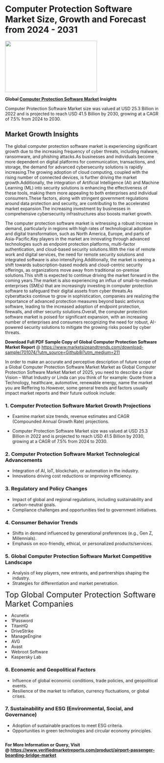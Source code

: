 <H1>Computer Protection Software Market Size, Growth and Forecast from 2024 - 2031</H1><img class="aligncenter size-medium wp-image-584254" src="https://thirdeyenews.in/wp-content/uploads/2024/09/Global-Market-Research-300x168.jpeg" alt="" width="300" height="168" /><p><strong>Global&nbsp;<a href="https://www.marketsizeandtrends.com/download-sample/701074/?utm_source=Github8j?utm_medium=211">Computer Protection Software Market</a> Insights</strong></p><p>Computer Protection Software Market size was valued at USD 25.3 Billion in 2022 and is projected to reach USD 41.5 Billion by 2030, growing at a CAGR of 7.5% from 2024 to 2030.</p><p><h2>Market Growth Insights</h2> <p>The global computer protection software market is experiencing significant growth due to the increasing frequency of cyber threats, including malware, ransomware, and phishing attacks.As businesses and individuals become more dependent on digital platforms for communication, transactions, and storage, the demand for advanced cybersecurity solutions is rapidly increasing.The growing adoption of cloud computing, coupled with the rising number of connected devices, is further driving the market growth.Additionally, the integration of Artificial Intelligence (AI) and Machine Learning (ML) into security solutions is enhancing the effectiveness of these tools, making them more appealing to both enterprises and individual consumers.These factors, along with stringent government regulations around data protection and security, are contributing to the accelerated market expansion.The increasing investment by businesses in comprehensive cybersecurity infrastructures also boosts market growth.</p> <p>The computer protection software market is witnessing a robust increase in demand, particularly in regions with high rates of technological adoption and digital transformation, such as North America, Europe, and parts of Asia-Pacific.Key players in the market are innovating through advanced technologies such as endpoint protection platforms, multi-factor authentication, and cloud-based security solutions.With the rise of remote work and digital services, the need for remote security solutions and integrated software is also intensifying.Additionally, the market is seeing a shift towards subscription-based models and cloud-centric security offerings, as organizations move away from traditional on-premise solutions.This shift is expected to continue driving the market forward in the coming years.The market is also experiencing an influx of small-to-medium enterprises (SMEs) that are increasingly investing in computer protection software to safeguard their digital assets from cyber threats.As cyberattacks continue to grow in sophistication, companies are realizing the importance of advanced protection measures beyond basic antivirus software, leading to the increased adoption of endpoint protection, firewalls, and other security solutions.Overall, the computer protection software market is poised for significant expansion, with an increasing number of enterprises and consumers recognizing the need for robust, AI-powered security solutions to mitigate the growing risks posed by cyber threats.</p> <p><span class=""><strong>Download Full PDF Sample Copy of Global Computer Protection Software Market Report</strong> @ <a href="https://www.marketsizeandtrends.com/download-sample/701074/?utm_source=Github8j?utm_medium=211" target="_blank">https://www.marketsizeandtrends.com/download-sample/701074/?utm_source=Github8j?utm_medium=211</a></span></p><p>In order to make an accurate and perceptive description of future scope of a Global&nbsp;Computer Protection Software Market Market as Global&nbsp;Computer Protection Software Market Market of 2025, you need to describe a clear Vision &ndash; What Industry or Linda can you think of for example: Quote from a Technology, healthcare, automotive, renewable energy, name the market you are Reffering to.However, some general trends and factors usually impact market reports and their future outlook include:</p><h3>1.&nbsp;<strong>Computer Protection Software Market Growth Projections</strong></h3><ul><li>Examine market size trends, revenue estimates and CAGR (Compounded Annual Growth Rate) projections.</li><li><p>Computer Protection Software Market size was valued at USD 25.3 Billion in 2022 and is projected to reach USD 41.5 Billion by 2030, growing at a CAGR of 7.5% from 2024 to 2030.</p></li></ul><h3>2.&nbsp;<strong>Computer Protection Software Market Technological Advancements</strong></h3><ul><li>Integration of AI, IoT, blockchain, or automation in the industry.</li><li>Innovations driving cost reductions or improving efficiency.</li></ul><h3>3.&nbsp;<strong>Regulatory and Policy Changes</strong></h3><ul><li>Impact of global and regional regulations, including sustainability and carbon-neutral goals.</li><li>Compliance challenges and opportunities tied to government initiatives.</li></ul><h3>4.&nbsp;<strong>Consumer Behavior Trends</strong></h3><ul><li>Shifts in demand influenced by generational preferences (e.g., Gen Z, Millennials).</li><li>Emphasis on eco-friendly, ethical, or personalized products/services.</li></ul><h3>5.&nbsp;<strong>Global Computer Protection Software Market Competitive Landscape</strong></h3><ul><li>Analysis of key players, new entrants, and partnerships shaping the industry.</li><li>Strategies for differentiation and market penetration.</li></ul><p data-pm-slice="1 1 []"><span style="color: inherit; font-family: inherit; font-size: 25px;">Top Global Computer Protection Software Market Companies</span></p><div class="" data-test-id=""><p><li>Acunetix</li><li> 1Password</li><li> TitanHQ</li><li> DriveStrike</li><li> ManageEngine</li><li> AVG</li><li> Avast</li><li> Webroot Software</li><li> Kaspersky Lab</li></p></div><h3>6.&nbsp;<strong>Economic and Geopolitical Factors</strong></h3><ul><li>Influence of global economic conditions, trade policies, and geopolitical events.</li><li>Resilience of the market to inflation, currency fluctuations, or global crises.</li></ul><h3>7.&nbsp;<strong>Sustainability and ESG (Environmental, Social, and Governance)</strong></h3><ul><li>Adoption of sustainable practices to meet ESG criteria.</li><li>Opportunities in green technologies and circular economy principles.</li></ul><h2><strong style="font-size: 14px;">For More Information or Query, Visit @&nbsp;</strong><a style="background-color: #ffffff; font-size: 14px;" href="https://www.marketsizeandtrends.com/report/computer-protection-software-market/" target="_blank">https://www.verifiedmarketreports.com/product/airport-passenger-boarding-bridge-market</a></h2>